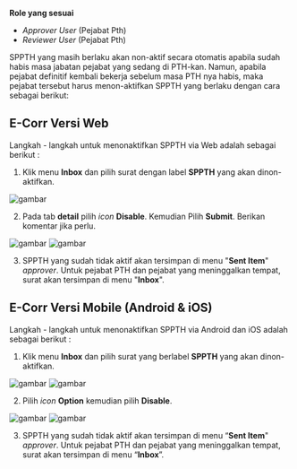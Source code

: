 **Role yang sesuai**

- *Approver User* (Pejabat Pth)
- *Reviewer User* (Pejabat Pth)

SPPTH yang masih berlaku akan non-aktif secara otomatis apabila sudah habis masa jabatan pejabat yang sedang di PTH-kan.  Namun, apabila pejabat definitif kembali bekerja sebelum masa PTH nya habis, maka pejabat tersebut harus menon-aktifkan SPPTH yang berlaku dengan cara sebagai berikut:

## **E-Corr Versi Web**

Langkah - langkah untuk menonaktifkan SPPTH via Web adalah sebagai berikut :

1. Klik menu **Inbox** dan pilih surat dengan label **SPPTH** yang akan dinon-aktifkan.

![gambar](SPPTH/SPPTH_Web/02TH47.png)

2. Pada tab **detail** pilih _icon_ **Disable**. Kemudian Pilih **Submit**. Berikan komentar jika perlu.

![gambar](SPPTH/SPPTH_Web/02TH48.png) ![gambar](SPPTH/SPPTH_Web/02TH48a.png)

3. SPPTH yang sudah tidak aktif akan tersimpan di menu "**Sent Item**" *approver*. Untuk pejabat PTH dan pejabat yang meninggalkan tempat, surat akan tersimpan di menu "**Inbox**".



## **E-Corr Versi Mobile (Android & iOS)**

Langkah - langkah untuk menonaktifkan SPPTH via Android dan iOS adalah sebagai berikut :

1. Klik menu **Inbox** dan pilih surat yang berlabel **SPPTH** yang akan dinon-aktifkan.

![gambar](SPPTH/SPPTH_Android/NonaktifSPPTH/02A01.jpg) ![gambar](SPPTH/SPPTH_Android/NonaktifSPPTH/02A02.jpg)

2. Pilih _icon_ **Option** kemudian pilih **Disable**.

![gambar](SPPTH/SPPTH_Android/NonaktifSPPTH/02A03.jpg) ![gambar](SPPTH/SPPTH_Android/NonaktifSPPTH/02A04.jpg)

3. SPPTH yang sudah tidak aktif akan tersimpan di menu “**Sent Item**" _approver_. Untuk pejabat PTH dan pejabat yang meninggalkan tempat, surat akan tersimpan di menu “**Inbox**”.

